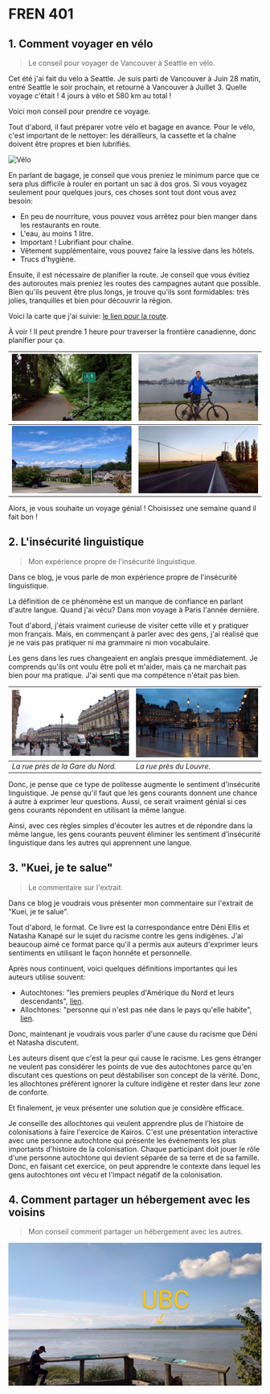 # FREN 401

## 1. Comment voyager en vélo

> Le conseil pour voyager de Vancouver à Seattle en vélo.

Cet été j'ai fait du vélo à Seattle.
Je suis parti de Vancouver à Juin 28 matin, entré Seattle le soir prochain, et retourné à Vancouver à Juillet 3.
Quelle voyage c'était ! 4 jours à vélo et 580 km au total !

Voici mon conseil pour prendre ce voyage.

Tout d'abord, il faut préparer votre vélo et bagage en avance.
Pour le vélo, c'est important de le nettoyer: les dérailleurs, la cassette et la chaîne doivent être propres et bien lubrifiés.

![Vélo](./média/voyage-à-seattle/vélo.JPG)

En parlant de bagage, je conseil que vous preniez le minimum parce que ce sera plus difficile à rouler en portant un sac à dos gros.
Si vous voyagez seulement pour quelques jours, ces choses sont tout dont vous avez besoin:

- En peu de nourriture, vous pouvez vous arrêtez pour bien manger dans les restaurants en route.
- L'eau, au moins 1 litre.
- Important ! Lubrifiant pour chaîne.
- Vêtement supplémentaire, vous pouvez faire la lessive dans les hôtels.
- Trucs d'hygiène.

Ensuite, il est nécessaire de planifier la route.
Je conseil que vous évitiez des autoroutes mais preniez les routes des campagnes autant que possible.
Bien qu'ils peuvent être plus longs, je trouve qu'ils sont formidables: très jolies, tranquilles et bien pour découvrir la région.

Voici la carte que j'ai suivie: [le lien pour la route](https://ridewithgps.com/routes/10406269?lang=en).

À voir ! Il peut prendre 1 heure pour traverser la frontière canadienne, donc planifier pour ça.

| ![Vélo-1](./média/voyage-à-seattle/vélo-1.JPG) | ![Vélo-2](./média/voyage-à-seattle/vélo-2.JPG) |
| ---------------------------------------------- | ---------------------------------------------- |
| ![Vélo-3](./média/voyage-à-seattle/vélo-3.JPG) | ![Vélo-4](./média/voyage-à-seattle/vélo-4.JPG) |

Alors, je vous souhaite un voyage génial ! Choisissez une semaine quand il fait bon !

## 2. L'insécurité linguistique

> Mon expérience propre de l'insécurité linguistique.

Dans ce blog, je vous parle de mon expérience propre de l'insécurité linguistique.

La définition de ce phénomène est un manque de confiance en parlant d'autre langue.
Quand j'ai vécu? Dans mon voyage à Paris l'année dernière.

Tout d'abord, j'étais vraiment curieuse de visiter cette ville et y pratiquer mon français.
Mais, en commençant à parler avec des gens, j'ai réalisé que je ne vais pas pratiquer ni ma grammaire ni mon vocabulaire.

Les gens dans les rues changeaient en anglais presque immédiatement.
Je comprends qu'ils ont voulu être poli et m'aider, mais ça ne marchait pas bien pour ma pratique.
J'ai senti que ma compétence n'était pas bien.

| ![Paris-1](./média/voyage-à-paris/paris-1.JPG) | ![Paris-2](./média/voyage-à-paris/paris-2.JPG) |
| ---------------------------------------------- | ---------------------------------------------- |
| *La rue près de la Gare du Nord.*              | *La rue près du Louvre.*                       |

Donc, je pense que ce type de politesse augmente le sentiment d'insécurité linguistique.
Je pense qu'il faut que les gens courants donnent une chance à autre à exprimer leur questions.
Aussi, ce serait vraiment génial si ces gens courants répondent en utilisant la même langue.

Ainsi, avec ces règles simples d'écouter les autres et de répondre dans la même langue, les gens courants peuvent éliminer les sentiment d'insécurité linguistique dans les autres qui apprennent une langue.

## 3. "Kuei, je te salue"

> Le commentaire sur l'extrait.

Dans ce blog je voudrais vous présenter mon commentaire sur l'extrait de "Kuei, je te salue".

Tout d'abord, le format.
Ce livre est la correspondance entre Déni Ellis et Natasha Kanapé sur le sujet du racisme contre les gens indigènes.
J'ai beaucoup aimé ce format parce qu'il a permis aux auteurs d'exprimer leurs sentiments en utilisant le façon honnête et personnelle.

Après nous continuent, voici quelques définitions importantes qui les auteurs utilise souvent:

- Autochtones: "les premiers peuples d'Amérique du Nord et leurs descendants", [lien](https://www.rcaanc-cirnac.gc.ca/fra/1100100013785/1529102490303).
- Allochtones: "personne qui n'est pas née dans le pays qu'elle habite", [lien](https://vitrinelinguistique.oqlf.gouv.qc.ca/fiche-gdt/fiche/8364107/allochtone).

Donc, maintenant je voudrais vous parler d'une cause du racisme que Déni et Natasha discutent.

Les auteurs disent que c'est la peur qui cause le racisme.
Les gens étranger ne veulent pas considérer les points de vue des autochtones parce qu'en discutant ces questions on peut déstabiliser son concept de la vérité.
Donc, les allochtones préfèrent ignorer la culture indigène et rester dans leur zone de conforte.

Et finalement, je veux présenter une solution que je considère efficace.

Je conseille des allochtones qui veulent apprendre plus de l'histoire de colonisations à faire l'exercice de Kairos.
C'est une présentation interactive avec une personne autochtone qui présente les événements les plus importants d'histoire de la colonisation.
Chaque participant doit jouer le rôle d'une personne autochtone qui devient séparée de sa terre et de sa famille.
Donc, en faisant cet exercice, on peut apprendre le contexte dans lequel les gens autochtones ont vécu et l'impact négatif de la colonisation.

## 4. Comment partager un hébergement avec les voisins

> Mon conseil comment partager un hébergement avec les autres.

[![UBC](./média/partager-un-hébergement/1.JPG)](https://youtu.be/DFPegnwjoS0)

